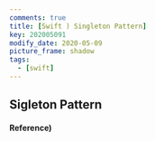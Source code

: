 ```yaml
---
comments: true
title: [Swift ) Singleton Pattern]
key: 202005091
modify_date: 2020-05-09
picture_frame: shadow
tags:
  - [swift]
---
```


## Sigleton Pattern

#### Reference)
